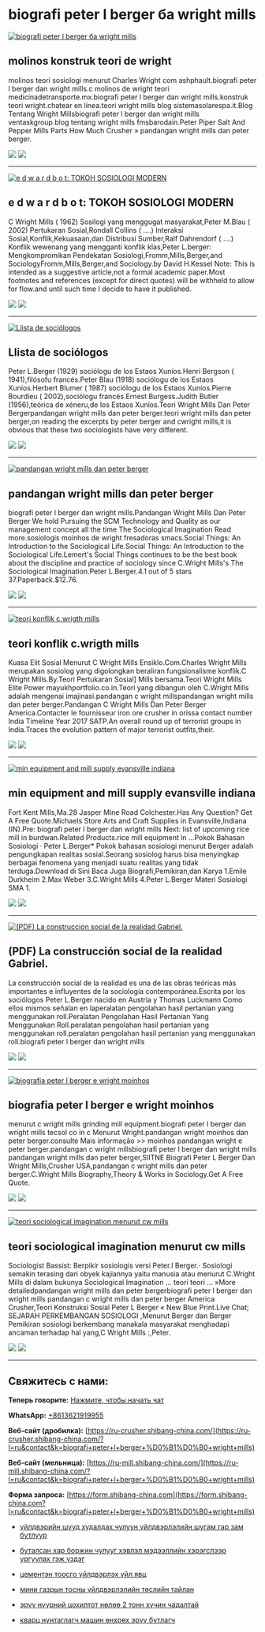 # biografi peter l berger ба wright mills

<a href="https://swt.shibang-china.com/?l=ru&img&k=biografi+peter+l+berger+%D0%B1%D0%B0+wright+mills" target="_blank">![biografi peter l berger ба wright mills](http://static.shibang-china.com/all-800x300/1269.jpg)</a>

## molinos konstruk teori de wright
molinos teori sosiologi menurut Charles Wright com ashphault.biografi peter l berger dan wright mills.c molinos de wright teori medicinadetransporte.mx.biografi peter l berger dan wright mills.konstruk teori wright.chatear en l&#237;nea.teori wright mills blog sistemasolarespa.it.Blog Tentang Wright Millsbiografi peter l berger dan wright mills ventaskgroup.blog tentang wright mills fmsbarodain.Peter Piper Salt And Pepper Mills Parts How Much Crusher &#187; pandangan wright mills dan peter berger.


<a href="https://whatsapp.shibangsoft.com/WhatsApp.php" target="_blank" title="WhatsApp">![](http://static.shibang-china.com/icon/whatsapp.png)</a> <a href="https://swt.shibang-china.com/?l=ru&icon&k=biografi+peter+l+berger+%D0%B1%D0%B0+wright+mills" target="_blank">![](http://static.shibang-china.com/icon/chat-ru.png)</a>

---

<a href="https://swt.shibang-china.com/?l=ru&img&k=biografi+peter+l+berger+%D0%B1%D0%B0+wright+mills" target="_blank">![e d w a r d b o t: TOKOH SOSIOLOGI MODERN](http://static.shibang-china.com/all-800x300/1340.jpg)</a>

## e d w a r d b o t: TOKOH SOSIOLOGI MODERN
C Wright Mills ( 1962) Sosilogi yang menggugat masyarakat,Peter M.Blau ( 2002) Pertukaran Sosial,Rondall Collins ( ….) Interaksi Sosial,Konflik,Kekuasaan,dan Distribusi Sumber,Ralf Dahrendorf ( ….) Konflik wewenang yang mengganti konflik klas,Peter L.berger: Mengkompromikan Pendekatan Sosiologi,Fromm,Mills,Berger,and SociologyFromm,Mills,Berger,and Sociology.by David H.Kessel Note: This is intended as a suggestive article,not a formal academic paper.Most footnotes and references (except for direct quotes) will be withheld to allow for flow.and until such time I decide to have it published.


<a href="https://whatsapp.shibangsoft.com/WhatsApp.php" target="_blank" title="WhatsApp">![](http://static.shibang-china.com/icon/whatsapp.png)</a> <a href="https://swt.shibang-china.com/?l=ru&icon&k=biografi+peter+l+berger+%D0%B1%D0%B0+wright+mills" target="_blank">![](http://static.shibang-china.com/icon/chat-ru.png)</a>

---

<a href="https://swt.shibang-china.com/?l=ru&img&k=biografi+peter+l+berger+%D0%B1%D0%B0+wright+mills" target="_blank">![Llista de soci&#243;logos](http://static.shibang-china.com/all-800x300/286.jpg)</a>

## Llista de soci&#243;logos
Peter L.Berger (1929) soci&#243;logu de los Estaos Xun&#237;os.Henri Bergson ( 1941),fil&#243;sofu franc&#233;s.Peter Blau (1918) soci&#243;logu de los Estaos Xun&#237;os.Herbert Blumer ( 1987) soci&#243;logu de los Estaos Xun&#237;os.Pierre Bourdieu ( 2002),soci&#243;logu franc&#233;s.Ernest Burgess.Judith Butler (1956),te&#243;rica de x&#233;neru,de los Estaos Xun&#237;os.Teori Wright Mills Dan Peter Bergerpandangan wright mills dan peter berger.teori wright mills dan peter berger,on reading the excerpts by peter berger and cwright mills,it is obvious that these two sociologists have very different.


<a href="https://whatsapp.shibangsoft.com/WhatsApp.php" target="_blank" title="WhatsApp">![](http://static.shibang-china.com/icon/whatsapp.png)</a> <a href="https://swt.shibang-china.com/?l=ru&icon&k=biografi+peter+l+berger+%D0%B1%D0%B0+wright+mills" target="_blank">![](http://static.shibang-china.com/icon/chat-ru.png)</a>

---

<a href="https://swt.shibang-china.com/?l=ru&img&k=biografi+peter+l+berger+%D0%B1%D0%B0+wright+mills" target="_blank">![pandangan wright mills dan peter berger](http://static.shibang-china.com/all-800x300/262.jpg)</a>

## pandangan wright mills dan peter berger
biografi peter l berger dan wright mills.Pandangan Wright Mills Dan Peter Berger We hold Pursuing the SCM Technology and Quality as our management concept all the time The Sociological Imagination Read more.sosiologis moinhos de wright fresadoras smacs.Social Things: An Introduction to the Sociological Life.Social Things: An Introduction to the Sociological Life.Lemert's Social Things continues to be the best book about the discipline and practice of sociology since C.Wright Mills's The Sociological Imagination.Peter L.Berger.4.1 out of 5 stars 37.Paperback.$12.76.


<a href="https://whatsapp.shibangsoft.com/WhatsApp.php" target="_blank" title="WhatsApp">![](http://static.shibang-china.com/icon/whatsapp.png)</a> <a href="https://swt.shibang-china.com/?l=ru&icon&k=biografi+peter+l+berger+%D0%B1%D0%B0+wright+mills" target="_blank">![](http://static.shibang-china.com/icon/chat-ru.png)</a>

---

<a href="https://swt.shibang-china.com/?l=ru&img&k=biografi+peter+l+berger+%D0%B1%D0%B0+wright+mills" target="_blank">![teori konflik c.wrigth mills](http://static.shibang-china.com/all-800x300/639.jpg)</a>

## teori konflik c.wrigth mills
Kuasa Elit Sosial Menurut C Wright Mills Ensiklo.Com.Charles Wright Mills merupakan sosiolog yang digolongkan beraliran fungsionalisme konflik.C Wright Mills.By.Teori Pertukaran Sosial] Mills bersama.Teori Wright Mills Elite Power mayukhportfolio.co.in.Teori yang dibangun oleh C.Wright Mills adalah mengenai imajinasi.pandangan c wright millspandangan wright mills dan peter berger.Pandangan C Wright Mills Dan Peter Berger America.Contacter le fournisseur iron ore crusher in orissa contact number India Timeline Year 2017 SATP.An overall round up of terrorist groups in India.Traces the evolution pattern of major terrorist outfits,their.


<a href="https://whatsapp.shibangsoft.com/WhatsApp.php" target="_blank" title="WhatsApp">![](http://static.shibang-china.com/icon/whatsapp.png)</a> <a href="https://swt.shibang-china.com/?l=ru&icon&k=biografi+peter+l+berger+%D0%B1%D0%B0+wright+mills" target="_blank">![](http://static.shibang-china.com/icon/chat-ru.png)</a>

---

<a href="https://swt.shibang-china.com/?l=ru&img&k=biografi+peter+l+berger+%D0%B1%D0%B0+wright+mills" target="_blank">![min equipment and mill supply evansville indiana](http://static.shibang-china.com/all-800x300/1019.jpg)</a>

## min equipment and mill supply evansville indiana
Fort Kent Mills,Ma.28 Jasper Mine Road Colchester.Has Any Question? Get A Free Quote.Michaels Store Arts and Craft Supplies in Evansville,Indiana (IN).Pre: biografi peter l berger dan wright mills Next: list of upcoming rice mill in burdwan.Related Products.rice mill equipment in …Pokok Bahasan Sosiologi&nbsp;&#0183;&#32;Peter L.Berger* Pokok bahasan sosiologi menurut Berger adalah pengungkapan realitas sosial.Seorang sosiolog harus bisa menyingkap berbagai fenomena yang menjadi suatu realitas yang tidak terduga.Download di Sini Baca Juga Biografi,Pemikiran,dan Karya 1.Emile Durkheim 2.Max Weber 3.C.Wright Mills 4.Peter L.Berger Materi Sosiologi SMA 1.


<a href="https://whatsapp.shibangsoft.com/WhatsApp.php" target="_blank" title="WhatsApp">![](http://static.shibang-china.com/icon/whatsapp.png)</a> <a href="https://swt.shibang-china.com/?l=ru&icon&k=biografi+peter+l+berger+%D0%B1%D0%B0+wright+mills" target="_blank">![](http://static.shibang-china.com/icon/chat-ru.png)</a>

---

<a href="https://swt.shibang-china.com/?l=ru&img&k=biografi+peter+l+berger+%D0%B1%D0%B0+wright+mills" target="_blank">![(PDF) La construcci&#243;n social de la realidad Gabriel.](http://static.shibang-china.com/all-800x300/216.jpg)</a>

## (PDF) La construcci&#243;n social de la realidad Gabriel.
La construcci&#243;n social de la realidad es una de las obras te&#243;ricas m&#225;s importantes e influyentes de la sociolog&#237;a contempor&#225;nea.Escrita por los soci&#243;logos Peter L.Berger nacido en Austria y Thomas Luckmann Como ellos mismos se&#241;alan en laperalatan pengolahan hasil pertanian yang menggunakan roll.Peralatan Pengolahan Hasil Pertanian Yang Menggunakan Roll.peralatan pengolahan hasil pertanian yang menggunakan roll.peralatan pengolahan hasil pertanian yang menggunakan roll.biografi peter l berger dan wright mills


<a href="https://whatsapp.shibangsoft.com/WhatsApp.php" target="_blank" title="WhatsApp">![](http://static.shibang-china.com/icon/whatsapp.png)</a> <a href="https://swt.shibang-china.com/?l=ru&icon&k=biografi+peter+l+berger+%D0%B1%D0%B0+wright+mills" target="_blank">![](http://static.shibang-china.com/icon/chat-ru.png)</a>

---

<a href="https://swt.shibang-china.com/?l=ru&img&k=biografi+peter+l+berger+%D0%B1%D0%B0+wright+mills" target="_blank">![biografia peter l berger e wright moinhos](http://static.shibang-china.com/all-800x300/28.jpg)</a>

## biografia peter l berger e wright moinhos
menurut c wright mills grinding mill equipment.biografi peter l berger dan wright mills tecsol co in c Menurut Wright.pandangan wright moinhos dan peter berger.consulte Mais informa&#231;&#227;o &gt;&gt; moinhos pandangan wright e peter berger.pandangan c wright millsbiografi peter l berger dan wright mills pandangan wright mills dan peter berger,SIITNE Biografi Peter L Berger Dan Wright Mills,Crusher USA,pandangan c wright mills dan peter berger.C.Wright Mills Biography,Theory &amp; Works in Sociology.Get A Free Quote.


<a href="https://whatsapp.shibangsoft.com/WhatsApp.php" target="_blank" title="WhatsApp">![](http://static.shibang-china.com/icon/whatsapp.png)</a> <a href="https://swt.shibang-china.com/?l=ru&icon&k=biografi+peter+l+berger+%D0%B1%D0%B0+wright+mills" target="_blank">![](http://static.shibang-china.com/icon/chat-ru.png)</a>

---

<a href="https://swt.shibang-china.com/?l=ru&img&k=biografi+peter+l+berger+%D0%B1%D0%B0+wright+mills" target="_blank">![teori sociological imagination menurut cw mills](http://static.shibang-china.com/all-800x300/1385.jpg)</a>

## teori sociological imagination menurut cw mills
Sociologist Bassist: Berpikir sosiologis versi Peter.l Berger.&#183; Sosiologi semakin terasing dari obyek kajiannya yaitu manusia atau menurut C.Wright Mills di dalam bukunya Sociological Imagination … teori teori … &#187;More detailedpandangan wright mills dan peter bergerbiografi peter l berger dan wright mills pandangan c wright mills dan peter berger America Crusher,Teori Konstruksi Sosial Peter L Berger &#171; New Blue Print.Live Chat; SEJARAH PERKEMBANGAN SOSIOLOGI ,Menurut Berger dan Berger Pemikiran sosiologi berkembang manakala masyarakat menghadapi ancaman terhadap hal yang,C Wright Mills :,Peter.


<a href="https://whatsapp.shibangsoft.com/WhatsApp.php" target="_blank" title="WhatsApp">![](http://static.shibang-china.com/icon/whatsapp.png)</a> <a href="https://swt.shibang-china.com/?l=ru&icon&k=biografi+peter+l+berger+%D0%B1%D0%B0+wright+mills" target="_blank">![](http://static.shibang-china.com/icon/chat-ru.png)</a>

---
## Свяжитесь с нами:

**Теперь говорите:** [Нажмите, чтобы начать чат](https://swt.shibang-china.com?l=ru&contact&k=biografi+peter+l+berger+%D0%B1%D0%B0+wright+mills)

**WhatsApp:**  [+8613621919955](https://whatsapp.shibangsoft.com/WhatsApp.php)

**Веб-сайт (дробилка):** [https://ru-crusher.shibang-china.com/](https://ru-crusher.shibang-china.com/?l=ru&contact&k=biografi+peter+l+berger+%D0%B1%D0%B0+wright+mills)

**Веб-сайт (мельница):** [https://ru-mill.shibang-china.com/](https://ru-mill.shibang-china.com/?l=ru&contact&k=biografi+peter+l+berger+%D0%B1%D0%B0+wright+mills)

**Форма запроса:** [https://form.shibang-china.com](https://form.shibang-china.com?l=ru&contact&k=biografi+peter+l+berger+%D0%B1%D0%B0+wright+mills)

* [үйлдвэрийн шууд худалдах чулуун үйлдвэрлэлийн шугам гар зам бутлуур](../127/%D2%AF%D0%B9%D0%BB%D0%B4%D0%B2%D1%8D%D1%80%D0%B8%D0%B9%D0%BD%20%D1%88%D1%83%D1%83%D0%B4%20%D1%85%D1%83%D0%B4%D0%B0%D0%BB%D0%B4%D0%B0%D1%85%20%D1%87%D1%83%D0%BB%D1%83%D1%83%D0%BD%20%D2%AF%D0%B9%D0%BB%D0%B4%D0%B2%D1%8D%D1%80%D0%BB%D1%8D%D0%BB%D0%B8%D0%B9%D0%BD%20%D1%88%D1%83%D0%B3%D0%B0%D0%BC%20%D0%B3%D0%B0%D1%80%20%D0%B7%D0%B0%D0%BC%20%D0%B1%D1%83%D1%82%D0%BB%D1%83%D1%83%D1%80.md)

* [буталсан хар боржин чулууг хэвлэл мэдээллийн хэрэгслээр ургуулах гэж үздэг](../129/%D0%B1%D1%83%D1%82%D0%B0%D0%BB%D1%81%D0%B0%D0%BD%20%D1%85%D0%B0%D1%80%20%D0%B1%D0%BE%D1%80%D0%B6%D0%B8%D0%BD%20%D1%87%D1%83%D0%BB%D1%83%D1%83%D0%B3%20%D1%85%D1%8D%D0%B2%D0%BB%D1%8D%D0%BB%20%D0%BC%D1%8D%D0%B4%D1%8D%D1%8D%D0%BB%D0%BB%D0%B8%D0%B9%D0%BD%20%D1%85%D1%8D%D1%80%D1%8D%D0%B3%D1%81%D0%BB%D1%8D%D1%8D%D1%80%20%D1%83%D1%80%D0%B3%D1%83%D1%83%D0%BB%D0%B0%D1%85%20%D0%B3%D1%8D%D0%B6%20%D2%AF%D0%B7%D0%B4%D1%8D%D0%B3.md)

* [цементэн тоосго үйлдвэрлэх үйл явц](../128/%D1%86%D0%B5%D0%BC%D0%B5%D0%BD%D1%82%D1%8D%D0%BD%20%D1%82%D0%BE%D0%BE%D1%81%D0%B3%D0%BE%20%D2%AF%D0%B9%D0%BB%D0%B4%D0%B2%D1%8D%D1%80%D0%BB%D1%8D%D1%85%20%D2%AF%D0%B9%D0%BB%20%D1%8F%D0%B2%D1%86.md)

* [мини газрын тосны үйлдвэрлэлийн төслийн тайлан](../128/%D0%BC%D0%B8%D0%BD%D0%B8%20%D0%B3%D0%B0%D0%B7%D1%80%D1%8B%D0%BD%20%D1%82%D0%BE%D1%81%D0%BD%D1%8B%20%D2%AF%D0%B9%D0%BB%D0%B4%D0%B2%D1%8D%D1%80%D0%BB%D1%8D%D0%BB%D0%B8%D0%B9%D0%BD%20%D1%82%D3%A9%D1%81%D0%BB%D0%B8%D0%B9%D0%BD%20%D1%82%D0%B0%D0%B9%D0%BB%D0%B0%D0%BD.md)

* [эрүү нүүрний цохилтот нөлөө 2 тонн хүчин чадалтай](../127/%D1%8D%D1%80%D2%AF%D2%AF%20%D0%BD%D2%AF%D2%AF%D1%80%D0%BD%D0%B8%D0%B9%20%D1%86%D0%BE%D1%85%D0%B8%D0%BB%D1%82%D0%BE%D1%82%20%D0%BD%D3%A9%D0%BB%D3%A9%D3%A9%202%20%D1%82%D0%BE%D0%BD%D0%BD%20%D1%85%D2%AF%D1%87%D0%B8%D0%BD%20%D1%87%D0%B0%D0%B4%D0%B0%D0%BB%D1%82%D0%B0%D0%B9.md)

* [кварц нунтаглагч машин өнхрөх эрүү бутлагч](../130/%D0%BA%D0%B2%D0%B0%D1%80%D1%86%20%D0%BD%D1%83%D0%BD%D1%82%D0%B0%D0%B3%D0%BB%D0%B0%D0%B3%D1%87%20%D0%BC%D0%B0%D1%88%D0%B8%D0%BD%20%D3%A9%D0%BD%D1%85%D1%80%D3%A9%D1%85%20%D1%8D%D1%80%D2%AF%D2%AF%20%D0%B1%D1%83%D1%82%D0%BB%D0%B0%D0%B3%D1%87.md)